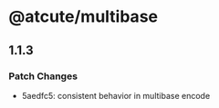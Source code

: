 # @atcute/multibase

## 1.1.3

### Patch Changes

- 5aedfc5: consistent behavior in multibase encode
